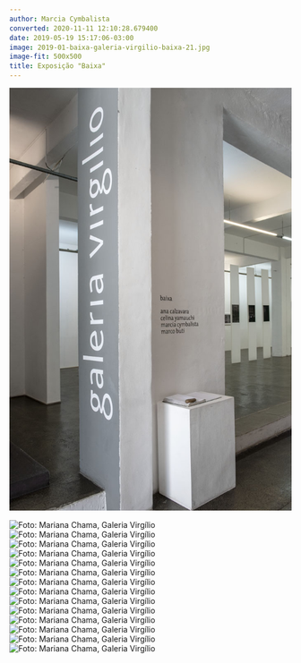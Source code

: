 ```yaml
---
author: Marcia Cymbalista
converted: 2020-11-11 12:10:28.679400
date: 2019-05-19 15:17:06-03:00
image: 2019-01-baixa-galeria-virgilio-baixa-21.jpg
image-fit: 500x500
title: Exposição "Baixa"
---
```


![Foto: Mariana Chama, Galeria Virgílio](2019-01-baixa-galeria-virgiliobaixa-1.jpg)

![](/wp-content/uploads/2019/05/2019-01-baixa-galeria-virgilio-baixa-4.jpg "Foto: Mariana Chama, Galeria Virgílio")
![](/wp-content/uploads/2019/05/2019-01-baixa-galeria-virgilio-2.jpg "Foto: Mariana Chama, Galeria Virgílio")
![](/wp-content/uploads/2019/05/2019-01-baixa-galeria-virgilio-BAIXA-36.jpg "Foto: Mariana Chama, Galeria Virgílio")
![](/wp-content/uploads/2019/05/2019-01-baixa-galeria-virgilio-baixa-3.jpg "Foto: Mariana Chama, Galeria Virgílio")
![](/wp-content/uploads/2019/05/2019-01-baixa-galeria-virgilio-baixa-21.jpg "Foto: Mariana Chama, Galeria Virgílio")
![](/wp-content/uploads/2019/05/2019-01-baixa-galeria-virgilio-baixa-31.jpg "Foto: Mariana Chama, Galeria Virgílio")
![](/wp-content/uploads/2019/05/2019-01-baixa-galeria-virgilio-baixa-32.jpg "Foto: Mariana Chama, Galeria Virgílio")
![](/wp-content/uploads/2019/05/2019-01-baixa-galeria-virgilio-baixa-33.jpg "Foto: Mariana Chama, Galeria Virgílio")
![](/wp-content/uploads/2019/05/2019-01-baixa-galeria-virgilio-BAIXA-7.jpg "Foto: Mariana Chama, Galeria Virgílio")
![](/wp-content/uploads/2019/05/2019-01-baixa-galeria-virgilio-baixa28.jpg "Foto: Mariana Chama, Galeria Virgílio")
![](/wp-content/uploads/2019/05/2019-01-baixa-galeria-virgilio-baixa-4.jpg "Foto: Mariana Chama, Galeria Virgílio")
![](/wp-content/uploads/2019/05/2019-01-baixa-galeria-virgilio-baixa-22.jpg "Foto: Mariana Chama, Galeria Virgílio")
![](/wp-content/uploads/2019/05/2019-01-baixa-galeria-virgilio-baixa-34.jpg "Foto: Mariana Chama, Galeria Virgílio")
![](/wp-content/uploads/2019/05/2019-01-baixa-galeria-virgilio-baixa14.jpg "Foto: Mariana Chama, Galeria Virgílio")
